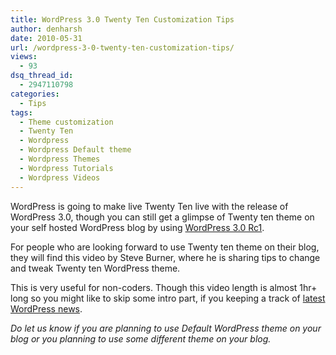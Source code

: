 ```yaml
---
title: WordPress 3.0 Twenty Ten Customization Tips
author: denharsh
date: 2010-05-31
url: /wordpress-3-0-twenty-ten-customization-tips/
views:
  - 93
dsq_thread_id:
  - 2947110798
categories:
  - Tips
tags:
  - Theme customization
  - Twenty Ten
  - Wordpress
  - Wordpress Default theme
  - Wordpress Themes
  - Wordpress Tutorials
  - Wordpress Videos
---
```

WordPress is going to make live Twenty Ten live with the release of WordPress 3.0, though you can still get a glimpse of Twenty ten theme on your self hosted WordPress blog by using <a href="http://wpveda.com/wordpress-3-0-rc1-is-available-for-download/" onclick="_gaq.push(['_trackEvent', 'outbound-article', 'http://wpveda.com/wordpress-3-0-rc1-is-available-for-download/', 'WordPress 3.0 Rc1']);" >WordPress 3.0 Rc1</a>.

For people who are looking forward to use Twenty ten theme on their blog, they will find this video by Steve Burner, where he is sharing tips to change and tweak Twenty ten WordPress theme.

This is very useful for non-coders. Though this video length is almost 1hr+ long so you might like to skip some intro part, if you keeping a track of <a href="http://wpveda.com/category/wordpress/" onclick="_gaq.push(['_trackEvent', 'outbound-article', 'http://wpveda.com/category/wordpress/', 'latest WordPress news']);" >latest WordPress news</a>.

*Do let us know if you are planning to use Default WordPress theme on your blog or you planning to use some different theme on your blog.*
